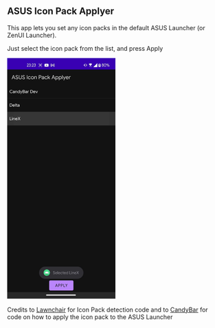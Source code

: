 ## ASUS Icon Pack Applyer

This app lets you set any icon packs in the default ASUS Launcher (or ZenUI Launcher).

Just select the icon pack from the list, and press Apply

<img src="Screenshot.jpg" width=50%, height=50%/>

Credits to [Lawnchair](https://github.com/LawnchairLauncher/lawnchair) for Icon Pack detection code and to [CandyBar](https://github.com/zixpo/candybar) for code on how to apply the icon pack to the ASUS Launcher